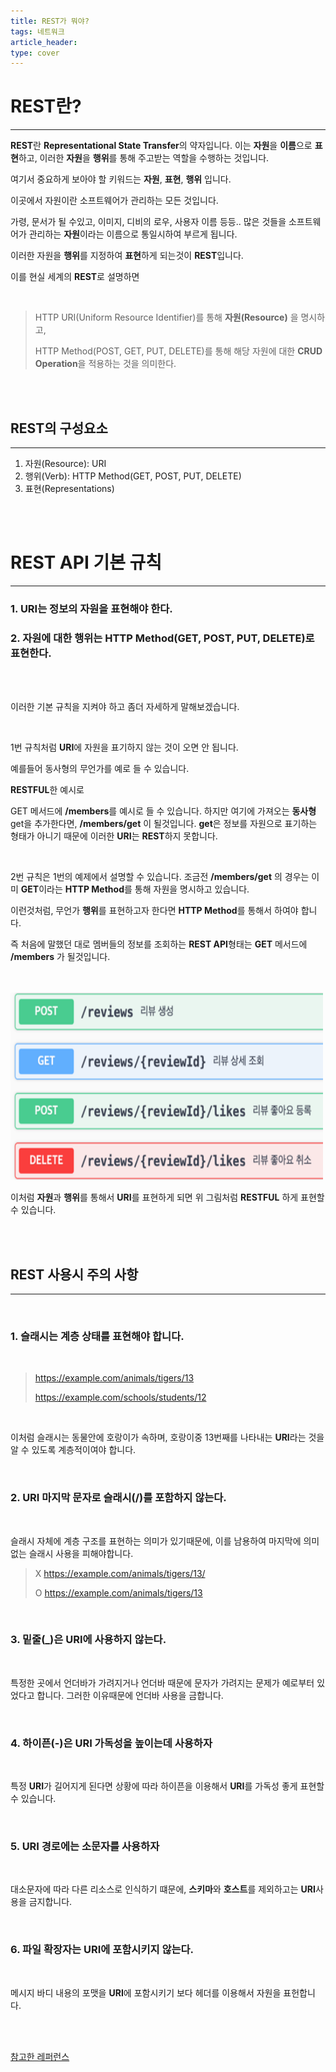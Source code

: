 ```yaml
---
title: REST가 뭐야?
tags: 네트워크
article_header:
type: cover
---
```


# REST란?

---

**REST**란 **Representational State Transfer**의 약자입니다.
이는 **자원**을 **이름**으로 **표현**하고, 이러한 **자원**을 **행위**를 통해 주고받는 역할을 수행하는 것입니다.

여기서 중요하게 보아야 할 키워드는 **자원**, **표현**, **행위** 입니다.

이곳에서 자원이란 소프트웨어가 관리하는 모든 것입니다.

가령, 문서가 될 수있고, 이미지, 디비의 로우, 사용자 이름 등등.. 많은 것들을 소프트웨어가 관리하는 **자원**이라는 이름으로
통일시하여 부르게 됩니다.

이러한 자원을 **행위**를 지정하여 **표현**하게 되는것이 **REST**입니다.

이를 현실 세계의 **REST**로 설명하면

<br>

> HTTP URI(Uniform Resource Identifier)를 통해 **자원(Resource)** 을 명시하고,
>
> HTTP Method(POST, GET, PUT, DELETE)를 통해 해당 자원에 대한 **CRUD Operation**을 적용하는 것을
> 의미한다.


<br>
<br>

## REST의 구성요소

---

1. 자원(Resource): URI
2. 행위(Verb): HTTP Method(GET, POST, PUT, DELETE)
3. 표현(Representations)

<br>
<br>

# REST API 기본 규칙

---

### 1. URI는 정보의 자원을 표현해야 한다.

### 2. 자원에 대한 행위는 HTTP Method(GET, POST, PUT, DELETE)로 표현한다.

<br>
<br>

이러한 기본 규칙을 지켜야 하고 좀더 자세하게 말해보겠습니다.

<br>

1번 규칙처럼 **URI**에 자원을 표기하지 않는 것이 오면 안 됩니다.

예를들어 동사형의 무언가를 예로 들 수 있습니다.

**RESTFUL**한 예시로

GET 메서드에 **/members**를 예시로 들 수 있습니다. 하지만 여기에 가져오는 **동사형** get을 추가한다면,
**/members/get** 이 될것입니다. **get**은 정보를 자원으로 표기하는 형태가 아니기 때문에 이러한 **URI**는 **REST**하지 못합니다.

<br>

2번 규칙은 1번의 예제에서 설명할 수 있습니다. 조금전 **/members/get** 의 경우는 이미 **GET**이라는 **HTTP Method**를 통해 자원을 명시하고 있습니다.

이런것처럼, 무언가 **행위**를 표현하고자 한다면 **HTTP Method**를 통해서 하여야 합니다.

즉 처음에 말했던 대로 멤버들의 정보를 조회하는 **REST API**형태는 **GET** 메서드에 **/members** 가 될것입니다.

<br>
<br>

<img src="https://raw.githubusercontent.com/jickDo/picture/master/Network/study/3주차/restapi.png" width="500" height="300" alt="">

<br>

이처럼 **자원**과 **행위**를 통해서 **URI**를 표현하게 되면 위 그림처럼 **RESTFUL** 하게 표현할 수 있습니다.

<br>
<br>

## REST 사용시 주의 사항

---

<br>

### 1. 슬래시는 계층 상태를 표현해야 합니다.

<br>

>  https://example.com/animals/tigers/13
>
>  https://example.com/schools/students/12

<br>

이처럼 슬래시는 동물안에 호랑이가 속하며, 호랑이중 13번째를 나타내는 **URI**라는 것을 알 수 있도록 계층적이여야 합니다.

<br>

### 2. URI 마지막 문자로 슬래시(/)를 포함하지 않는다.

<br>

슬래시 자체에 계층 구조를 표현하는 의미가 있기때문에, 이를 남용하여 마지막에 의미없는 슬래시 사용을 피해야합니다.

> X https://example.com/animals/tigers/13/
>
> O https://example.com/animals/tigers/13

<br>

### 3. 밑줄(_)은 URI에 사용하지 않는다.

<br>

특정한 곳에서 언더바가 가려지거나 언더바 때문에 문자가 가려지는 문제가 예로부터 있었다고 합니다. 그러한 이유때문에
언더바 사용을 금합니다.

<br>

### 4. 하이픈(-)은 URI 가독성을 높이는데 사용하자

<br>

특정 **URI**가 길어지게 된다면 상황에 따라 하이픈을 이용해서 **URI**를 가독성 좋게 표현할 수 있습니다.

<br>

### 5. URI 경로에는 소문자를 사용하자

<br>

대소문자에 따라 다른 리소스로 인식하기 떄문에, **스키마**와 **호스트**를 제외하고는 **URI**사용을 금지합니다.

<br>

### 6. 파일 확장자는 URI에 포함시키지 않는다.

<br>

메시지 바디 내용의 포맷을 **URI**에 포함시키기 보다 헤더를 이용해서 자원을 표헌합니다.

<br>
<br>















[참고한 레퍼런스](https://meetup.nhncloud.com/posts/92)
